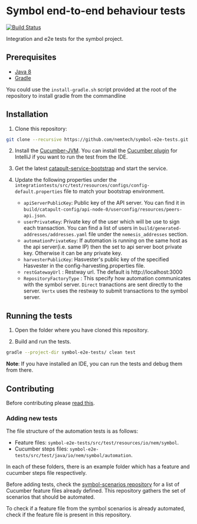 # Symbol end-to-end behaviour tests

[![Build Status](https://jenkins.symboldev.com/buildStatus/icon?job=Nem+Group+Limited%2Fnem2-e2e-tests%2Fmain)](https://jenkins.symboldev.com/job/Nem%20Group%20Limited/job/nem2-e2e-tests/job/main/)

Integration and e2e tests for the symbol project.

## Prerequisites

* [Java 8](https://docs.oracle.com/javase/8/docs/technotes/guides/install/install_overview.html)
* [Gradle](https://gradle.org/install/) 
  
You could use the `install-gradle.sh` script provided at the root of the repository to install gradle from the commandline

## Installation

1. Clone this repository:

```bash
git clone --recursive https://github.com/nemtech/symbol-e2e-tests.git
```

2. Install the [Cucumber-JVM](https://docs.cucumber.io/installation/java/). You can install the [Cucumber plugin](https://plugins.jetbrains.com/plugin/7212-cucumber-for-java) for IntelliJ if you want to run the test from the IDE.

3. Get the latest [catapult-service-bootstrap](https://github.com/tech-bureau/catapult-service-bootstrap) and start the service.

4. Update the following properties under the ``integrationtests/src/test/resources/configs/config-default.properties`` file to match your bootstrap environment.
    - ``apiServerPublicKey``: Public key of the API server. You can find it in ``build/catapult-config/api-node-0/userconfig/resources/peers-api.json``.
    - ``userPrivateKey``: Private key of the user which will be use to sign each transaction. You can find a list of users in ``build/generated-addresses/addresses.yaml`` file under the ``nemesis_addresses`` section.
    - ``automationPrivateKey``: If automation is running on the same host as the api server(i.e. same IP) then the set to api server boot private key.  Otherwise it can be any private key.
	- ``harvesterPublicKey``: Hasvester's public key of the specified Hasvester in the config-harvesting.properties file.
	- ``restGatewayUrl`` : Restway url. The default is http://localhost:3000
	- ``RepositoryFactoryType`` : This specify how automation communicates with the symbol server.  ``Direct`` tranactions are sent directly to the server.  ``Vertx`` uses the restway to submit transactions to the symbol server. 

## Running the tests

1. Open the folder where you have cloned this repository.

2. Build and run the tests.

```bash
gradle --project-dir symbol-e2e-tests/ clean test

```

**Note**: If you have installed an IDE, you can run the tests and debug them from there.

## Contributing

Before contributing please [read this](CONTRIBUTING.md).

### Adding new tests

The file structure of the automation tests is as follows:

* Feature files: ``symbol-e2e-tests/src/test/resources/io/nem/symbol``.
* Cucumber steps files: ``symbol-e2e-tests/src/test/java/io/nem/symbol/automation``.

In each of these folders, there is an example folder which has a feature and cucumber steps file respectively.
  
Before adding tests, check the [symbol-scenarios repository](https://github.com/nemtech/synbol-scenarios) for a list of Cucumber feature files already defined. This repository gathers the set of scenarios that should be automated.

To check if a feature file from the symbol scenarios is already automated, check if the feature file is present in this repository.
